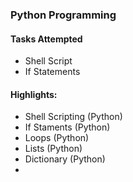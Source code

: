### Python Programming

#### Tasks Attempted
- Shell Script
- If Statements

#### Highlights:
- Shell Scripting (Python)
- If Staments (Python)
- Loops (Python)
- Lists (Python)
- Dictionary (Python)
- 
